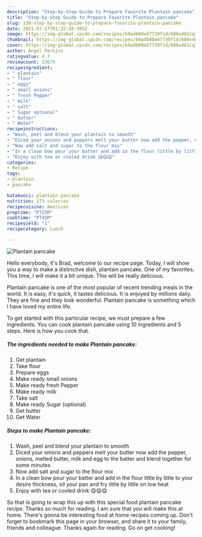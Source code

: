```yaml
---
description: "Step-by-Step Guide to Prepare Favorite Plantain pancake"
title: "Step-by-Step Guide to Prepare Favorite Plantain pancake"
slug: 138-step-by-step-guide-to-prepare-favorite-plantain-pancake
date: 2021-07-27T01:32:38.495Z
image: https://img-global.cpcdn.com/recipes/b9adb00e67739f1d/680x482cq70/plantain-pancake-recipe-main-photo.jpg
thumbnail: https://img-global.cpcdn.com/recipes/b9adb00e67739f1d/680x482cq70/plantain-pancake-recipe-main-photo.jpg
cover: https://img-global.cpcdn.com/recipes/b9adb00e67739f1d/680x482cq70/plantain-pancake-recipe-main-photo.jpg
author: Angel Perkins
ratingvalue: 4.7
reviewcount: 23679
recipeingredient:
- " plantain"
- " flour"
- " eggs"
- " small onions"
- " fresh Pepper"
- " milk"
- " salt"
- " Sugar optional"
- " butter"
- " Water"
recipeinstructions:
- "Wash, peel and blend your plantain to smooth"
- "Diced your onions and peppers melt your butter now add the pepper, onions, melted butter, milk and egg to the batter and blend together for some minutes"
- "Now add salt and sugar to the flour mix"
- "In a clean bow pour your batter and add in the flour little by little to your desire thickness, oil your pan and fry little by little on low heat"
- "Enjoy with tea or cooled drink 😋😋😋"
categories:
- Recipe
tags:
- plantain
- pancake

katakunci: plantain pancake 
nutrition: 273 calories
recipecuisine: American
preptime: "PT25M"
cooktime: "PT45M"
recipeyield: "1"
recipecategory: Lunch

---
```



![Plantain pancake](https://img-global.cpcdn.com/recipes/b9adb00e67739f1d/680x482cq70/plantain-pancake-recipe-main-photo.jpg)

Hello everybody, it's Brad, welcome to our recipe page. Today, I will show you a way to make a distinctive dish, plantain pancake. One of my favorites. This time, I will make it a bit unique. This will be really delicious.

Plantain pancake is one of the most popular of recent trending meals in the world. It is easy, it's quick, it tastes delicious. It is enjoyed by millions daily. They are fine and they look wonderful. Plantain pancake is something which I have loved my entire life.




To get started with this particular recipe, we must prepare a few ingredients. You can cook plantain pancake using 10 ingredients and 5 steps. Here is how you cook that.

<!--inarticleads1-->

##### The ingredients needed to make Plantain pancake:

1. Get  plantain
1. Take  flour
1. Prepare  eggs
1. Make ready  small onions
1. Make ready  fresh Pepper
1. Make ready  milk
1. Take  salt
1. Make ready  Sugar (optional)
1. Get  butter
1. Get  Water




<!--inarticleads2-->

##### Steps to make Plantain pancake:

1. Wash, peel and blend your plantain to smooth
1. Diced your onions and peppers melt your butter now add the pepper, onions, melted butter, milk and egg to the batter and blend together for some minutes
1. Now add salt and sugar to the flour mix
1. In a clean bow pour your batter and add in the flour little by little to your desire thickness, oil your pan and fry little by little on low heat
1. Enjoy with tea or cooled drink 😋😋😋




So that is going to wrap this up with this special food plantain pancake recipe. Thanks so much for reading. I am sure that you will make this at home. There's gonna be interesting food at home recipes coming up. Don't forget to bookmark this page in your browser, and share it to your family, friends and colleague. Thanks again for reading. Go on get cooking!

